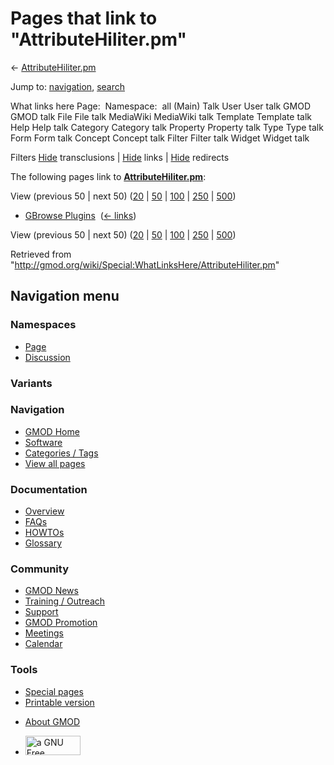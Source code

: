 <div id="mw-page-base" class="noprint">

</div>

<div id="mw-head-base" class="noprint">

</div>

<div id="content" class="mw-body" role="main">

<span id="top"></span>

<div id="mw-js-message" style="display:none;">

</div>



# <span dir="auto">Pages that link to "AttributeHiliter.pm"</span>

<div id="bodyContent">

<div id="contentSub">

← [AttributeHiliter.pm](/wiki/AttributeHiliter.pm "AttributeHiliter.pm")

</div>

<div id="jump-to-nav" class="mw-jump">

Jump to: [navigation](#mw-navigation), [search](#p-search)

</div>

<div id="mw-content-text">

What links here Page:  Namespace:  all (Main) Talk User User talk GMOD
GMOD talk File File talk MediaWiki MediaWiki talk Template Template talk
Help Help talk Category Category talk Property Property talk Type Type
talk Form Form talk Concept Concept talk Filter Filter talk Widget
Widget talk

Filters
[Hide](/mediawiki/index.php?title=Special:WhatLinksHere/AttributeHiliter.pm&hidetrans=1 "Special:WhatLinksHere/AttributeHiliter.pm")
transclusions \|
[Hide](/mediawiki/index.php?title=Special:WhatLinksHere/AttributeHiliter.pm&hidelinks=1 "Special:WhatLinksHere/AttributeHiliter.pm")
links \|
[Hide](/mediawiki/index.php?title=Special:WhatLinksHere/AttributeHiliter.pm&hideredirs=1 "Special:WhatLinksHere/AttributeHiliter.pm")
redirects

The following pages link to
**[AttributeHiliter.pm](/wiki/AttributeHiliter.pm "AttributeHiliter.pm")**:

View (previous 50 \| next 50)
([20](/mediawiki/index.php?title=Special:WhatLinksHere/AttributeHiliter.pm&limit=20 "Special:WhatLinksHere/AttributeHiliter.pm")
\|
[50](/mediawiki/index.php?title=Special:WhatLinksHere/AttributeHiliter.pm&limit=50 "Special:WhatLinksHere/AttributeHiliter.pm")
\|
[100](/mediawiki/index.php?title=Special:WhatLinksHere/AttributeHiliter.pm&limit=100 "Special:WhatLinksHere/AttributeHiliter.pm")
\|
[250](/mediawiki/index.php?title=Special:WhatLinksHere/AttributeHiliter.pm&limit=250 "Special:WhatLinksHere/AttributeHiliter.pm")
\|
[500](/mediawiki/index.php?title=Special:WhatLinksHere/AttributeHiliter.pm&limit=500 "Special:WhatLinksHere/AttributeHiliter.pm"))

- [GBrowse Plugins](/wiki/GBrowse_Plugins "GBrowse Plugins") ‎
  <span class="mw-whatlinkshere-tools">([←
  links](/mediawiki/index.php?title=Special:WhatLinksHere&target=GBrowse+Plugins "Special:WhatLinksHere"))</span>

View (previous 50 \| next 50)
([20](/mediawiki/index.php?title=Special:WhatLinksHere/AttributeHiliter.pm&limit=20 "Special:WhatLinksHere/AttributeHiliter.pm")
\|
[50](/mediawiki/index.php?title=Special:WhatLinksHere/AttributeHiliter.pm&limit=50 "Special:WhatLinksHere/AttributeHiliter.pm")
\|
[100](/mediawiki/index.php?title=Special:WhatLinksHere/AttributeHiliter.pm&limit=100 "Special:WhatLinksHere/AttributeHiliter.pm")
\|
[250](/mediawiki/index.php?title=Special:WhatLinksHere/AttributeHiliter.pm&limit=250 "Special:WhatLinksHere/AttributeHiliter.pm")
\|
[500](/mediawiki/index.php?title=Special:WhatLinksHere/AttributeHiliter.pm&limit=500 "Special:WhatLinksHere/AttributeHiliter.pm"))

</div>

<div class="printfooter">

Retrieved from
"<http://gmod.org/wiki/Special:WhatLinksHere/AttributeHiliter.pm>"

</div>

<div id="catlinks" class="catlinks catlinks-allhidden">

</div>

<div class="visualClear">

</div>

</div>

</div>

<div id="mw-navigation">

## Navigation menu

<div id="mw-head">



<div id="left-navigation">

<div id="p-namespaces" class="vectorTabs" role="navigation"
aria-labelledby="p-namespaces-label">

### Namespaces

- <span id="ca-nstab-main"><a href="/wiki/AttributeHiliter.pm" accesskey="c"
  title="View the content page [c]">Page</a></span>
- <span id="ca-talk"><a
  href="/mediawiki/index.php?title=Talk:AttributeHiliter.pm&amp;action=edit&amp;redlink=1"
  accesskey="t"
  title="Discussion about the content page [t]">Discussion</a></span>

</div>

<div id="p-variants" class="vectorMenu emptyPortlet" role="navigation"
aria-labelledby="p-variants-label">

### 

### Variants[](#)

<div class="menu">

</div>

</div>

</div>

<div id="right-navigation">





</div>



</div>

</div>

</div>

<div id="mw-panel">

<div id="p-logo" role="banner">

<a href="/wiki/Main_Page"
style="background-image: url(http://gmod.org/images/GMOD-cogs.png);"
title="Visit the main page"></a>

</div>

<div id="p-Navigation" class="portal" role="navigation"
aria-labelledby="p-Navigation-label">

### Navigation

<div class="body">

- <span id="n-GMOD-Home">[GMOD Home](/wiki/Main_Page)</span>
- <span id="n-Software">[Software](/wiki/GMOD_Components)</span>
- <span id="n-Categories-.2F-Tags">[Categories /
  Tags](/wiki/Categories)</span>
- <span id="n-View-all-pages">[View all
  pages](/wiki/Special:AllPages)</span>

</div>

</div>

<div id="p-Documentation" class="portal" role="navigation"
aria-labelledby="p-Documentation-label">

### Documentation

<div class="body">

- <span id="n-Overview">[Overview](/wiki/Overview)</span>
- <span id="n-FAQs">[FAQs](/wiki/Category:FAQ)</span>
- <span id="n-HOWTOs">[HOWTOs](/wiki/Category:HOWTO)</span>
- <span id="n-Glossary">[Glossary](/wiki/Glossary)</span>

</div>

</div>

<div id="p-Community" class="portal" role="navigation"
aria-labelledby="p-Community-label">

### Community

<div class="body">

- <span id="n-GMOD-News">[GMOD News](/wiki/GMOD_News)</span>
- <span id="n-Training-.2F-Outreach">[Training /
  Outreach](/wiki/Training_and_Outreach)</span>
- <span id="n-Support">[Support](/wiki/Support)</span>
- <span id="n-GMOD-Promotion">[GMOD
  Promotion](/wiki/GMOD_Promotion)</span>
- <span id="n-Meetings">[Meetings](/wiki/Meetings)</span>
- <span id="n-Calendar">[Calendar](/wiki/Calendar)</span>

</div>

</div>

<div id="p-tb" class="portal" role="navigation"
aria-labelledby="p-tb-label">

### Tools

<div class="body">

- <span id="t-specialpages"><a href="/wiki/Special:SpecialPages" accesskey="q"
  title="A list of all special pages [q]">Special pages</a></span>
- <span id="t-print"><a
  href="/mediawiki/index.php?title=Special:WhatLinksHere/AttributeHiliter.pm&amp;printable=yes"
  rel="alternate" accesskey="p"
  title="Printable version of this page [p]">Printable version</a></span>

</div>

</div>

</div>

</div>

<div id="footer" role="contentinfo">

- <span id="footer-places-about">[About
  GMOD](/wiki/GMOD:About "GMOD:About")</span>

<!-- -->

- <span id="footer-copyrightico">[<img src="http://www.gnu.org/graphics/gfdl-logo-small.png" width="88"
  height="31" alt="a GNU Free Documentation License" />](http://www.gnu.org/licenses/fdl-1.3.html)</span>


<div style="clear:both">

</div>

</div>

